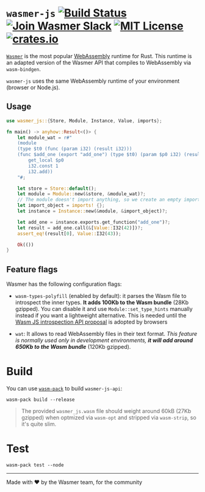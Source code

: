 # `wasmer-js` [![Build Status](https://github.com/wasmerio/wasmer/workflows/build/badge.svg?style=flat-square)](https://github.com/wasmerio/wasmer/actions?query=workflow%3Abuild) [![Join Wasmer Slack](https://img.shields.io/static/v1?label=Slack&message=join%20chat&color=brighgreen&style=flat-square)](https://slack.wasmer.io) [![MIT License](https://img.shields.io/github/license/wasmerio/wasmer.svg?style=flat-square)](https://github.com/wasmerio/wasmer/blob/master/LICENSE) [![crates.io](https://img.shields.io/crates/v/wasmer-js.svg)](https://crates.io/crates/wasmer-js)

[`Wasmer`](https://wasmer.io/) is the most popular
[WebAssembly](https://webassembly.org/) runtime for Rust. This runtime is an adapted version of the Wasmer API that compiles to
WebAssembly via `wasm-bindgen`.

`wasmer-js` uses the same WebAssembly runtime of your environment (browser or Node.js).

## Usage

```rust
use wasmer_js::{Store, Module, Instance, Value, imports};

fn main() -> anyhow::Result<()> {
    let module_wat = r#"
    (module
    (type $t0 (func (param i32) (result i32)))
    (func $add_one (export "add_one") (type $t0) (param $p0 i32) (result i32)
        get_local $p0
        i32.const 1
        i32.add))
    "#;

    let store = Store::default();
    let module = Module::new(&store, &module_wat)?;
    // The module doesn't import anything, so we create an empty import object.
    let import_object = imports! {};
    let instance = Instance::new(&module, &import_object)?;

    let add_one = instance.exports.get_function("add_one")?;
    let result = add_one.call(&[Value::I32(42)])?;
    assert_eq!(result[0], Value::I32(43));

    Ok(())
}
```

## Feature flags

Wasmer has the following configuration flags:
* `wasm-types-polyfill` (enabled by default): it parses the Wasm file to introspect the inner types. __It adds 100Kb to the Wasm bundle__ (28Kb gzipped). You can disable it and use `Module::set_type_hints` manually instead if you want a lightweight alternative.
  This is needed until the [Wasm JS introspection API proposal](https://github.com/WebAssembly/js-types/blob/master/proposals/js-types/Overview.md) is adopted by browsers

* `wat`: It allows to read WebAssembly files in their text format.
  *This feature is normally used only in development environments, __it will add around 650Kb to the Wasm bundle__* (120Kb gzipped).

# Build

You can use [`wasm-pack`](https://github.com/rustwasm/wasm-pack/) to build `wasmer-js-api`:

```
wasm-pack build --release
```

> The provided `wasmer_js.wasm` file should weight around 60kB (27Kb gzipped) when optmized via `wasm-opt` and stripped via `wasm-strip`, so it's quite slim.

# Test

```
wasm-pack test --node
```

---

Made with ❤️ by the Wasmer team, for the community
